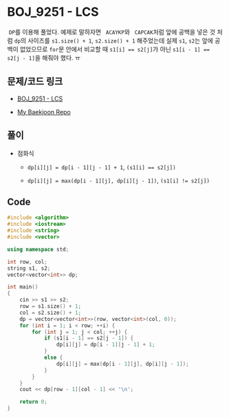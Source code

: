 # BOJ_9251 - LCS

&nbsp;`DP`를 이용해 풀었다. 예제로 말하자면 ` ACAYKP`와 ` CAPCAK`처럼 앞에 공백을 넣은 것 처럼 `dp`의 사이즈를 `s1.size() + 1`, `s2.size() + 1` 해주었는데 실제 `s1`, `s2`는 앞에 공백이 없었으므로 `for`문 안에서 비교할 때 `s1[i] == s2[j]`가 아닌 `s1[i - 1] == s2[j - 1]`을 해줘야 했다. ㅠ

## 문제/코드 링크

- [BOJ_9251 - LCS](https://www.acmicpc.net/problem/9251)

- [My Baekjoon Repo](https://github.com/Meantint/Baekjoon)

## 풀이

- 점화식

  - `dp[i][j] = dp[i - 1][j - 1] + 1`, `(s1[i] == s2[j])`

  - `dp[i][j] = max(dp[i - 1][j], dp[i][j - 1])`, `(s1[i] != s2[j])`

## Code

```cpp
#include <algorithm>
#include <iostream>
#include <string>
#include <vector>

using namespace std;

int row, col;
string s1, s2;
vector<vector<int>> dp;

int main()
{
    cin >> s1 >> s2;
    row = s1.size() + 1;
    col = s2.size() + 1;
    dp = vector<vector<int>>(row, vector<int>(col, 0));
    for (int i = 1; i < row; ++i) {
        for (int j = 1; j < col; ++j) {
            if (s1[i - 1] == s2[j - 1]) {
                dp[i][j] = dp[i - 1][j - 1] + 1;
            }
            else {
                dp[i][j] = max(dp[i - 1][j], dp[i][j - 1]);
            }
        }
    }
    cout << dp[row - 1][col - 1] << '\n';

    return 0;
}
```
